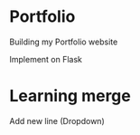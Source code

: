 # Portfolio
Building my Portfolio website

Implement on Flask

# Learning merge

Add new line (Dropdown)